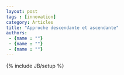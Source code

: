 ```yaml
---
layout: post
tags : [innovation]
category: Articles
title: "Approche descendante et ascendante"
authors:
 - {name : ""}
 - {name : ""}
 - {name : ""}
---
```

{% include JB/setup %}
